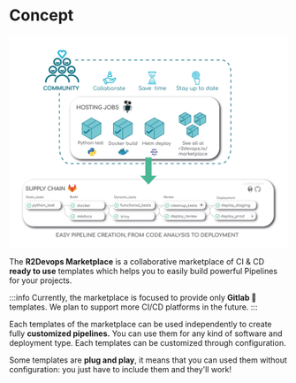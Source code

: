 # Concept
![hub overview](./img/concept-R2.png)

The **R2Devops Marketplace** is a collaborative marketplace of CI & CD
**ready to use** templates which helps you to easily build powerful Pipelines for
your projects.

:::info
Currently, the marketplace is focused to provide only **Gitlab 🦊** templates. We plan
to support more CI/CD platforms in the future.
:::

Each templates of the marketplace can be used independently to create fully **customized pipelines.**
You can use them for any kind of software and deployment type. Each templates can be
customized through configuration.

Some templates are **plug and play**, it means that you can used them without
configuration: you just have to include them and they'll work!
